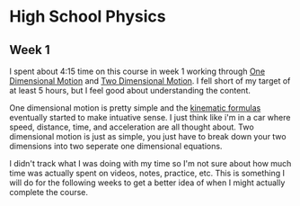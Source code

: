 # High School Physics

## Week 1

I spent about 4:15 time on this course in week 1 working through [One Dimensional Motion](https://github.com/meech-ward/Learning-Projects/issues/1) and [Two Dimensional Motion](https://github.com/meech-ward/Learning-Projects/issues/2). I fell short of my target of at least 5 hours, but I feel good about understanding the content.

One dimensional motion is pretty simple and the [kinematic formulas](https://www.khanacademy.org/science/physics/one-dimensional-motion/kinematic-formulas/a/what-are-the-kinematic-formulas) eventually started to make intuative sense. I just think like i'm in a car where speed, distance, time, and acceleration are all thought about. Two dimensional motion is just as simple, you just have to break down your two dimensions into two seperate one dimensional equations.

I didn't track what I was doing with my time so I'm not sure about how much time was actually spent on videos, notes, practice, etc. This is something I will do for the following weeks to get a better idea of when I might actually complete the course.

